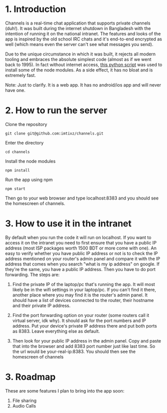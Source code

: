 # 1. Introduction

Channels is a real-time chat application that supports private channels (duh!). It was built during the internet shutdown in Bangladesh with the intention of running it on the national intranet. The features and looks of the app is inspired by the old school IRC chats and it's end-to-end encrypted as well (which means even the server can't see what messages you send).

Due to the unique circumstance in which it was built, it rejects all modern tooling and embraces the absolute simplest code (almost as if we went back to 1995). In fact without internet access, [this python script](https://github.com/imtixz/offline-npm-install) was used to install some of the node modules. As a side effect, it has no bloat and is extremely fast.

Note: Just to clarify. It is a web app. It has no android/ios app and will never have one.

# 2. How to run the server

Clone the repository

```
git clone git@github.com:imtixz/channels.git
```

Enter the directory

```
cd channels
```

Install the node modules

```
npm install
```

Run the app using npm

```
npm start
```

Then go to your web browser and type localhost:8383 and you should see the homescreen of channels.

# 3. How to use it in the intranet

By default when you run the code it will run on localhost. If you want to access it on the intranet you need to first ensure that you have a public IP address (most ISP packages worth 1500 BDT or more come with one). An easy to verify whether you have public IP address or not is to check the IP address mentioned on your router's admin panel and compare it with the IP address that comes when you search "what is my ip address" on google. If they're the same, you have a public IP address. Then you have to do port forwarding. The steps are:

1. Find the private IP of the laptop/pc that's running the app. It will most likely be in the wifi settings in your laptop/pc. If you can't find it there, another place where you may find it is the router's admin panel. It should have a list of devices connected to the router, their hostname and their private IP address.

2. Find the port forwarding option on your router (some routers call it virtual server, idk why). It should ask for the port numbers and IP address. Put your device's private IP address there and put both ports as 8383. Leave everything else as default.

3. Then look for your public IP address in the admin panel. Copy and paste that into the browser and add 8383 port number just like last time. So the url would be your-real-ip:8383. You should then see the homescreen of channels

# 3. Roadmap

These are some features I plan to bring into the app soon:

1. File sharing
2. Audio Calls
